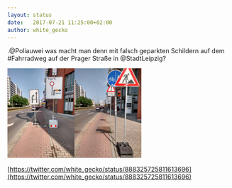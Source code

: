 ```yaml
---
layout: status
date:   2017-07-21 11:25:00+02:00
author: white_gecko
---
```


.@Poliauwei was macht man denn mit falsch geparkten Schildern auf dem #Fahrradweg auf der Prager Straße in @StadtLeipzig?

<img src="/img/2017-07-21-Schild.jpg" alt="Verkehrsschild für den Autoverkehr mitten auf dem Fahrradweg" style="width: 30%" loading="lazy"/><img src="/img/2017-07-21-Fahrradweg.jpg" alt="Nutzungspflicht für Fahrräder ist angeordnet" style="width: 30%" loading="lazy" />

[https://twitter.com/white_gecko/status/888325725811613696](https://twitter.com/white_gecko/status/888325725811613696)
